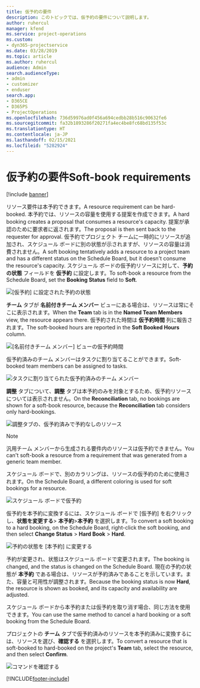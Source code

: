 ```yaml
---
title: 仮予約の要件
description: このトピックでは、仮予約の要件について説明します。
author: ruhercul
manager: kfend
ms.service: project-operations
ms.custom:
- dyn365-projectservice
ms.date: 03/28/2019
ms.topic: article
ms.author: ruhercul
audience: Admin
search.audienceType:
- admin
- customizer
- enduser
search.app:
- D365CE
- D365PS
- ProjectOperations
ms.openlocfilehash: 736d59976ad0f456a694cedbb28b516c90632fe6
ms.sourcegitcommit: fa32b1893286f20271fa4ec4be8fc68bd135f53c
ms.translationtype: HT
ms.contentlocale: ja-JP
ms.lasthandoff: 02/15/2021
ms.locfileid: "5282924"
---
```

# <a name="soft-book-requirements"></a><span data-ttu-id="55d20-103">仮予約の要件</span><span class="sxs-lookup"><span data-stu-id="55d20-103">Soft-book requirements</span></span>

[!include [banner](../includes/psa-now-project-operations.md)]

<span data-ttu-id="55d20-104">リソース要件は本予約できます。</span><span class="sxs-lookup"><span data-stu-id="55d20-104">A resource requirement can be hard-booked.</span></span> <span data-ttu-id="55d20-105">本予約では、リソースの容量を使用する提案を作成できます。</span><span class="sxs-lookup"><span data-stu-id="55d20-105">A hard booking creates a proposal that consumes a resource's capacity.</span></span> <span data-ttu-id="55d20-106">提案が承認のために要求者に返されます。</span><span class="sxs-lookup"><span data-stu-id="55d20-106">The proposal is then sent back to the requester for approval.</span></span> <span data-ttu-id="55d20-107">仮予約でプロジェクト チームに一時的にリソースが追加され、スケジュール ボードに別の状態が示されますが、リソースの容量は消費されません。</span><span class="sxs-lookup"><span data-stu-id="55d20-107">A soft booking tentatively adds a resource to a project team and has a different status on the Schedule Board, but it doesn't consume the resource's capacity.</span></span> <span data-ttu-id="55d20-108">スケジュール ボードの仮予約リソースに対して、**予約の状態** フィールドを **仮予約** に設定します。</span><span class="sxs-lookup"><span data-stu-id="55d20-108">To soft-book a resource from the Schedule Board, set the **Booking Status** field to **Soft**.</span></span>

![ [仮予約] に設定された予約の状態](media/Resource-Management-image77.png)

<span data-ttu-id="55d20-110">**チーム** タブが **名前付きチーム メンバー** ビューにある場合は、リソースは常にそこに表示されます。</span><span class="sxs-lookup"><span data-stu-id="55d20-110">When the **Team** tab is in the **Named Team Members** view, the resource appears there.</span></span> <span data-ttu-id="55d20-111">仮予約された時間は **仮予約時間** 列に報告されます。</span><span class="sxs-lookup"><span data-stu-id="55d20-111">The soft-booked hours are reported in the **Soft Booked Hours** column.</span></span>

![[名前付きチーム メンバー] ビューの仮予約時間](media/Resource-Management-image78.png)

<span data-ttu-id="55d20-113">仮予約済みのチーム メンバーはタスクに割り当てることができます。</span><span class="sxs-lookup"><span data-stu-id="55d20-113">Soft-booked team members can be assigned to tasks.</span></span>

![タスクに割り当てられた仮予約済みのチーム メンバー](media/Resource-Management-image79.png)

<span data-ttu-id="55d20-115">**調整** タブについて、**調整** タブは本予約のみを対象とするため、仮予約リソースについては表示されません。</span><span class="sxs-lookup"><span data-stu-id="55d20-115">On the **Reconciliation** tab, no bookings are shown for a soft-book resource, because the **Reconciliation** tab considers only hard-bookings.</span></span>

![調整タブの、仮予約済みで予約なしのリソース](media/Resource-Management-image80.png)

> [!NOTE]
> <span data-ttu-id="55d20-117">汎用チーム メンバーから生成される要件内のリソースは仮予約できません。</span><span class="sxs-lookup"><span data-stu-id="55d20-117">You can't soft-book a resource from a requirement that was generated from a generic team member.</span></span>

<span data-ttu-id="55d20-118">スケジュール ボードで、別のカラリングは、リソースの仮予約のために使用されます。</span><span class="sxs-lookup"><span data-stu-id="55d20-118">On the Schedule Board, a different coloring is used for soft bookings for a resource.</span></span>

![スケジュール ボードで仮予約](media/Resource-Management-image81.png)

<span data-ttu-id="55d20-120">仮予約を本予約に変換するには、スケジュール ボードで [仮予約] を右クリックし、**状態を変更する**\> **本予約**\>**本予約** を選択します。</span><span class="sxs-lookup"><span data-stu-id="55d20-120">To convert a soft booking to a hard booking, on the Schedule Board, right-click the soft booking, and then select **Change Status** \> **Hard Book** \> **Hard**.</span></span>

![予約の状態を [本予約] に変更する](media/Resource-Management-image82.png)

<span data-ttu-id="55d20-122">予約が変更され、状態はスケジュール ボードで変更されます。</span><span class="sxs-lookup"><span data-stu-id="55d20-122">The booking is changed, and the status is changed on the Schedule Board.</span></span> <span data-ttu-id="55d20-123">現在の予約の状態が **本予約** である場合は、リソースが予約済みであることを示しています。また、容量と可用性が調整されます。</span><span class="sxs-lookup"><span data-stu-id="55d20-123">Because the booking status is now **Hard**, the resource is shown as booked, and its capacity and availability are adjusted.</span></span>

<span data-ttu-id="55d20-124">スケジュール ボードから本予約または仮予約を取り消す場合、同じ方法を使用できます。</span><span class="sxs-lookup"><span data-stu-id="55d20-124">You can use the same method to cancel a hard booking or a soft booking from the Schedule Board.</span></span>

<span data-ttu-id="55d20-125">プロジェクトの **チーム** タブで仮予約済みのリソースを本予約済みに変換するには、リソースを選び、**確認する** を選択します。</span><span class="sxs-lookup"><span data-stu-id="55d20-125">To convert a resource that is soft-booked to hard-booked on the project's **Team** tab, select the resource, and then select **Confirm**.</span></span>

![コマンドを確認する](media/Resource-Management-image83.png)


[!INCLUDE[footer-include](../includes/footer-banner.md)]